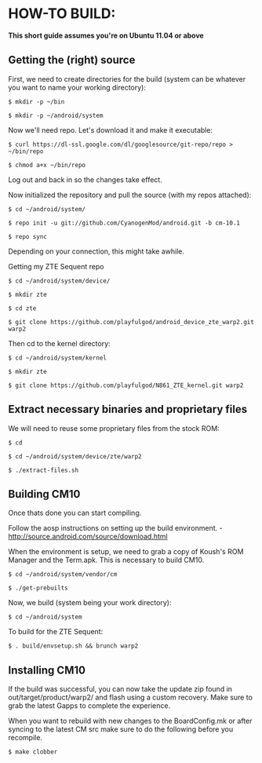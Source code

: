HOW-TO BUILD:
=============

**This short guide assumes you're on Ubuntu 11.04 or above**

Getting the (right) source
--------------------------

First, we need to create directories for the build (system can be whatever you want to name your working directory):

    $ mkdir -p ~/bin

    $ mkdir -p ~/android/system

Now we'll need repo. Let's download it and make it executable:

    $ curl https://dl-ssl.google.com/dl/googlesource/git-repo/repo > ~/bin/repo

    $ chmod a+x ~/bin/repo

Log out and back in so the changes take effect.

Now initialized the repository and pull the source (with my repos attached):

    $ cd ~/android/system/
    
    $ repo init -u git://github.com/CyanogenMod/android.git -b cm-10.1
    
    $ repo sync

Depending on your connection, this might take awhile.

Getting my ZTE Sequent repo
	
	$ cd ~/android/system/device/

	$ mkdir zte

	$ cd zte

	$ git clone https://github.com/playfulgod/android_device_zte_warp2.git warp2

Then cd to the kernel directory:

	$ cd ~/android/system/kernel

	$ mkdir zte

	$ git clone https://github.com/playfulgod/N861_ZTE_kernel.git warp2

Extract necessary binaries and proprietary files 
------------------------------------------------

We will need to reuse some proprietary files from the stock ROM:

    $ cd
    
    $ cd ~/android/system/device/zte/warp2
    
    $ ./extract-files.sh

Building CM10
-------------
Once thats done you can start compiling.

Follow the aosp instructions on setting up the build environment. - http://source.android.com/source/download.html

When the environment is setup, we need to grab a copy of Koush's ROM Manager and the Term.apk. This is necessary to build CM10.

    $ cd ~/android/system/vendor/cm

    $ ./get-prebuilts

Now, we build (system being your work directory):

    $ cd ~/android/system

To build for the ZTE Sequent:
    
    $ . build/envsetup.sh && brunch warp2


Installing CM10
---------------
If the build was successful, you can now take the update zip found in out/target/product/warp2/ and flash using a custom recovery. Make sure to grab the latest Gapps to complete the experience.

When you want to rebuild with new changes to the BoardConfig.mk or after syncing to the latest CM src make sure to do the following before you recompile.

    $ make clobber



